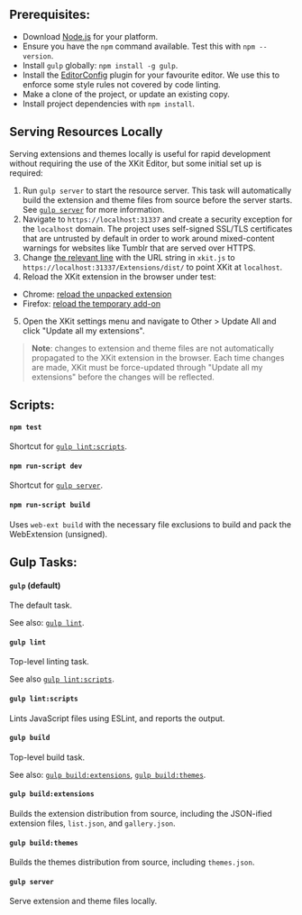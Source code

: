 ## Prerequisites:

* Download [Node.js](https://nodejs.org/download/) for your platform.
* Ensure you have the `npm` command available.  Test this with `npm --version`.
* Install `gulp` globally: `npm install -g gulp`.
* Install the [EditorConfig](http://editorconfig.org/#download) plugin for your favourite editor.  We use this to enforce some style rules not covered by code linting.
* Make a clone of the project, or update an existing copy.
* Install project dependencies with `npm install`.

## Serving Resources Locally

Serving extensions and themes locally is useful for rapid development without requiring the use of the XKit Editor, but some initial set up is required:

1. Run `gulp server` to start the resource server.  This task will automatically build the extension and theme files from source before the server starts.  See [`gulp server`](#gulp-server) for more information.
2. Navigate to `https://localhost:31337` and create a security exception for the `localhost` domain.  The project uses self-signed SSL/TLS certificates that are untrusted by default in order to work around mixed-content warnings for websites like Tumblr that are served over HTTPS.
3. Change [the relevant line](https://github.com/new-xkit/XKit/blob/db88af1f6d232a4f3e8ba4626f28a0d64240e2a0/xkit.js#L233) with the URL string in `xkit.js` to `https://localhost:31337/Extensions/dist/` to point XKit at `localhost`.
4. Reload the XKit extension in the browser under test:
  - Chrome: [reload the unpacked extension](https://developer.chrome.com/extensions/getstarted#unpacked)
  - Firefox: [reload the temporary add-on](https://developer.mozilla.org/en-US/docs/Tools/about:debugging#Extensions)
5. Open the XKit settings menu and navigate to Other > Update All and click "Update all my extensions".

> **Note**: changes to extension and theme files are not automatically propagated to the XKit extension in the browser.  Each time changes are made, XKit must be force-updated through "Update all my extensions" before the changes will be reflected.

## Scripts:

#### `npm test`

Shortcut for [`gulp lint:scripts`](#gulp-lintscripts).

#### `npm run-script dev`

Shortcut for [`gulp server`](#gulp-server).

#### `npm run-script build`

Uses `web-ext build` with the necessary file exclusions to build and pack the WebExtension (unsigned).

## Gulp Tasks:

#### `gulp` (default)

The default task.

See also: [`gulp lint`](#gulp-lint).

#### `gulp lint`

Top-level linting task.

See also [`gulp lint:scripts`](#gulp-lintscripts).

#### `gulp lint:scripts`

Lints JavaScript files using ESLint, and reports the output.

#### `gulp build`

Top-level build task.

See also: [`gulp build:extensions`](#gulp-buildextensions), [`gulp build:themes`](#gulp-buildthemes).

#### `gulp build:extensions`

Builds the extension distribution from source, including the JSON-ified extension files, `list.json`, and `gallery.json`.

#### `gulp build:themes`

Builds the themes distribution from source, including `themes.json`.

#### `gulp server`

Serve extension and theme files locally.
